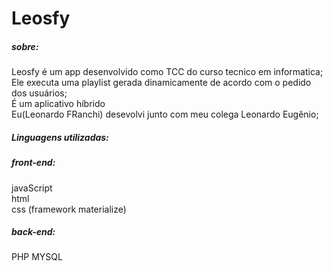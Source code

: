 # Leosfy

<h5>sobre:</h5>

  Leosfy é um app desenvolvido como TCC do curso tecnico em informatica;<br>
  Ele executa uma playlist gerada dinamicamente de acordo com o pedido dos usuários;<br>
  É um aplicativo híbrido<br>
  Eu(Leonardo FRanchi) desevolvi junto com meu colega Leonardo Eugênio;

 <h5>Linguagens utilizadas:</h5>

 <h5>front-end:</h5>
  javaScript<br>
  html<br>
  css (framework materialize)<br>
 <h5>back-end:</h5>
  PHP
  MYSQL
